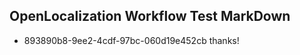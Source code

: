 ## OpenLocalization Workflow Test MarkDown
* 893890b8-9ee2-4cdf-97bc-060d19e452cb thanks!

<!--HONumber=Sep16_HO1-->


